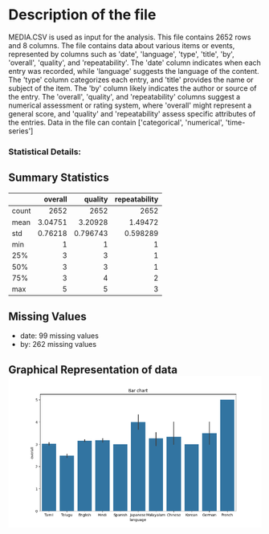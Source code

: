 # Description of the file


MEDIA.CSV is used as input for the analysis. This file contains 2652 rows and 8 columns.
The file contains data about various items or events, represented by columns such as 'date', 'language', 'type', 'title', 'by', 'overall', 'quality', and 'repeatability'. The 'date' column indicates when each entry was recorded, while 'language' suggests the language of the content. The 'type' column categorizes each entry, and 'title' provides the name or subject of the item. The 'by' column likely indicates the author or source of the entry. The 'overall', 'quality', and 'repeatability' columns suggest a numerical assessment or rating system, where 'overall' might represent a general score, and 'quality' and 'repeatability' assess specific attributes of the entries.
Data in the file can contain ['categorical', 'numerical', 'time-series']

### Statistical Details:


## Summary Statistics

|       |    overall |     quality |   repeatability |
|:------|-----------:|------------:|----------------:|
| count | 2652       | 2652        |     2652        |
| mean  |    3.04751 |    3.20928  |        1.49472  |
| std   |    0.76218 |    0.796743 |        0.598289 |
| min   |    1       |    1        |        1        |
| 25%   |    3       |    3        |        1        |
| 50%   |    3       |    3        |        1        |
| 75%   |    3       |    4        |        2        |
| max   |    5       |    5        |        3        |

## Missing Values

- date: 99 missing values
- by: 262 missing values
## Graphical Representation of data![Bar_plot.png](./media/Bar_plot.png)
